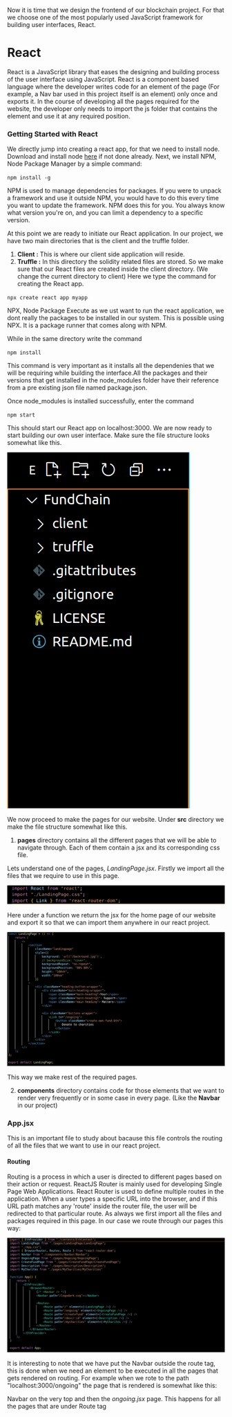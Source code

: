  Now it is time that we design the frontend of our blockchain project. For that we choose one of the most popularly used JavaScript framework for building user interfaces, React.


# React

 React is a JavaScript library that eases the designing and building process of the user interface using JavaScript. React is a component based language where the developer writes code for an element of the page (For example, a Nav bar used in this project itself is an element) only once and exports it. 
In the course of developing all the pages required for the website, the developer only needs to import the js folder that contains the element and use it at any required position.

### Getting Started with React

We directly jump into creating a react app, for that we need to install node. Download and install node [here](https://nodejs.org/en/download/) if not done already.
Next, we install NPM, Node Package Manager by a simple command:

`npm install -g`

 NPM is used to manage dependencies for packages. If you were to unpack a framework and use it outside NPM, you would have to do this every time you want to update the framework. NPM does this for you. You always know what version you're on, and you can limit a dependency to a specific version.

At this point we are ready to initiate our React application. In our project, we have two main directories that is the client and the truffle folder.

1. **Client :** This is where our client side application will reside.
2. **Truffle :** In this directory the solidity related files are stored.
So we make sure that our React files are created inside the client directory. (We change the current directory to client)
Here we type the command for creating the React app.

`npx create react app myapp`

NPX, Node Package Execute  as we ust want to run the react application, we dont really the packages to be installed in our system. This is possible using NPX. It is a package runner that comes along with NPM.

While in the same directory write the command

`npm install`

This command is very important as it installs all the dependenies that we will be requiring while building the interface.All the packages and their versions that get installed in the node_modules folder have their reference from a pre existing json file named package.json.

Once node_modules is installed successfully, enter the command

`npm start`

This should start our React app on localhost:3000. We are now ready to start building our own user interface. Make sure the file structure looks somewhat like this.

![](folderstructure.png)


We now proceed to make the pages for our website. Under **src** directory we make the file structure somewhat like this.
1. **pages** directory contains all the different pages that we will be able to navigate through. Each of them contain a jsx and its corresponding css file.

Lets understand one of the pages, *LandingPage.jsx*. Firstly we import all the files that we require to use in this page.

![](imports.png)

Here under a function we return the jsx for the home page of our website and export it so that we can import them anywhere in our react project.

![](landingpagecode.png)

This way we make rest of the required pages.

2. **components** directory contains code for those elements that we want to render very frequently or in some case in every page. (Like the **Navbar** in our project) 


### App.jsx
This is an important file to study about bacause this file controls the routing of all the files that we want to use in our react project. 

#### Routing
Routing is a process in which a user is directed to different pages based on their action or request. ReactJS Router is mainly used for developing Single Page Web Applications. React Router is used to define multiple routes in the application. When a user types a specific URL into the browser, and if this URL path matches any 'route' inside the router file, the user will be redirected to that particular route.
As always we first import all the files and packages required in this page. In our case we route through our pages this way:

![](routing.png)

It is interesting to note that we have put the Navbar outside the route tag, this is done when we need an element to be executed in all the pages that gets rendered on routing. For example when we rote to the path "localhost:3000/ongoing"
the page that is rendered is somewhat like this:

Navbar on the very top and then the *ongoing.jsx* page. This happens for all the pages that are under Route tag

